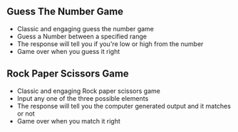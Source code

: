 ## Guess The Number Game
- Classic and engaging guess the number game  
- Guess a Number between a specified range
- The response will tell you if you're low or high from the number 
- Game over when you guess it right

## Rock Paper Scissors Game
- Classic and engaging Rock paper scissors game  
- Input any one of the three possible elements
- The response will tell you the computer generated output and it matches or not 
- Game over when you match it right  
